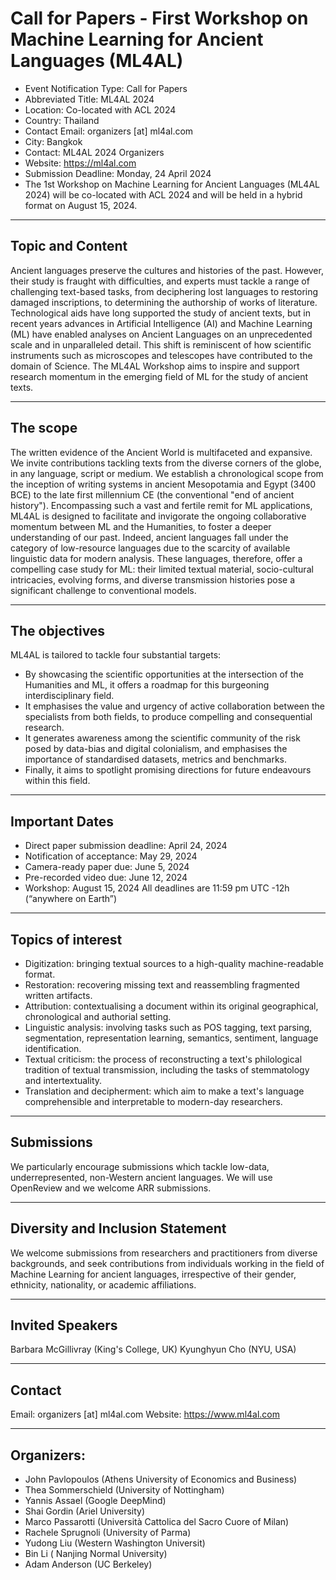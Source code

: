 # Call for Papers - First Workshop on Machine Learning for Ancient Languages (ML4AL)

- Event Notification Type: Call for Papers
- Abbreviated Title: ML4AL 2024
- Location: Co-located with ACL 2024
- Country: Thailand
- Contact Email: organizers [at] ml4al.com
- City: Bangkok
- Contact: ML4AL 2024 Organizers
- Website: https://ml4al.com
- Submission Deadline: Monday, 24 April 2024
- The 1st Workshop on Machine Learning for Ancient Languages (ML4AL 2024) will be co-located with ACL 2024 and will be held in a hybrid format on August 15, 2024.

------------------------
Topic and Content
------------------------
Ancient languages preserve the cultures and histories of the past. However, their study is fraught with difficulties, and experts must tackle a range of challenging text-based tasks, from deciphering lost languages to restoring damaged inscriptions, to determining the authorship of works of literature. Technological aids have long supported the study of ancient texts, but in recent years advances in Artificial Intelligence (AI) and Machine Learning (ML) have enabled  analyses on Ancient Languages on an unprecedented scale and in unparalleled detail. This shift is reminiscent of how scientific instruments such as microscopes and telescopes have contributed to the domain of Science. The ML4AL Workshop aims to inspire and support research momentum in the emerging field of ML for the study of ancient texts.

------------------------
The scope
------------------------
The written evidence of the Ancient World is multifaceted and expansive. We invite contributions tackling texts from the diverse corners of the globe, in any language, script or medium. We establish a chronological scope from the inception of writing systems in ancient Mesopotamia and Egypt (3400 BCE) to the late first millennium CE (the conventional "end of ancient history"). Encompassing such a vast and fertile remit for ML applications, ML4AL is designed to facilitate and invigorate the ongoing collaborative momentum between ML and the Humanities, to foster a deeper understanding of our past. Indeed, ancient languages fall under the category of low-resource languages due to the scarcity of available linguistic data for modern analysis. These languages, therefore, offer a compelling case study for ML: their limited textual material, socio-cultural intricacies, evolving forms, and diverse transmission histories pose a significant challenge to conventional models.

------------------------
The objectives
------------------------
ML4AL is tailored to tackle four substantial targets:
* By showcasing the scientific opportunities at the intersection of the Humanities and ML, it offers a roadmap for this burgeoning interdisciplinary field.
* It emphasises the value and urgency of active collaboration between the specialists from both fields, to produce compelling and consequential research.
* It generates awareness among the scientific community of the risk posed by data-bias and digital colonialism, and emphasises the importance of standardised datasets, metrics and benchmarks. 
* Finally, it aims to spotlight promising directions for future endeavours within this field.

------------------------------
Important Dates
------------------------------
- Direct paper submission deadline: April 24, 2024
- Notification of acceptance: May 29, 2024
- Camera-ready paper due: June 5, 2024
- Pre-recorded video due: June 12, 2024
- Workshop: August 15, 2024
All deadlines are 11:59 pm UTC -12h (“anywhere on Earth”)

------------------------
Topics of interest
------------------------
* Digitization: bringing textual sources to a high-quality machine-readable format.
* Restoration: recovering missing text and reassembling fragmented written artifacts. 
* Attribution: contextualising a document within its original geographical, chronological and authorial setting.
* Linguistic analysis: involving tasks such as POS tagging, text parsing, segmentation, representation learning, semantics, sentiment, language identification.
* Textual criticism: the process of reconstructing a text's philological tradition of textual transmission, including the tasks of stemmatology and intertextuality.
* Translation and decipherment: which aim to make a text's language comprehensible and interpretable to modern-day researchers.

------------------------------
Submissions
------------------------------
We particularly encourage submissions which tackle low-data, underrepresented, non-Western ancient languages.
We will use OpenReview and we welcome ARR submissions. 

------------------------------
Diversity and Inclusion Statement
------------------------------
We welcome submissions from researchers and practitioners from diverse backgrounds, and seek contributions from individuals working in the field of Machine Learning for ancient languages, irrespective of their gender, ethnicity, nationality, or academic affiliations.

------------------------------
Invited Speakers
------------------------------
Barbara McGillivray (King's College, UK)
Kyunghyun Cho (NYU, USA)

------------------------------
Contact
------------------------------
Email: organizers [at] ml4al.com
Website: https://www.ml4al.com

------------------------------
Organizers:
------------------------------
* John Pavlopoulos (Athens University of Economics and Business)
* Thea Sommerschield (University of Nottingham)
* Yannis Assael (Google DeepMind)
* Shai Gordin (Ariel University)
* Marco Passarotti  (Università Cattolica del Sacro Cuore of Milan)
* Rachele Sprugnoli (University of Parma)
* Yudong Liu (Western Washington Universit)
* Bin Li ( Nanjing Normal University)
* Adam Anderson (UC Berkeley)
